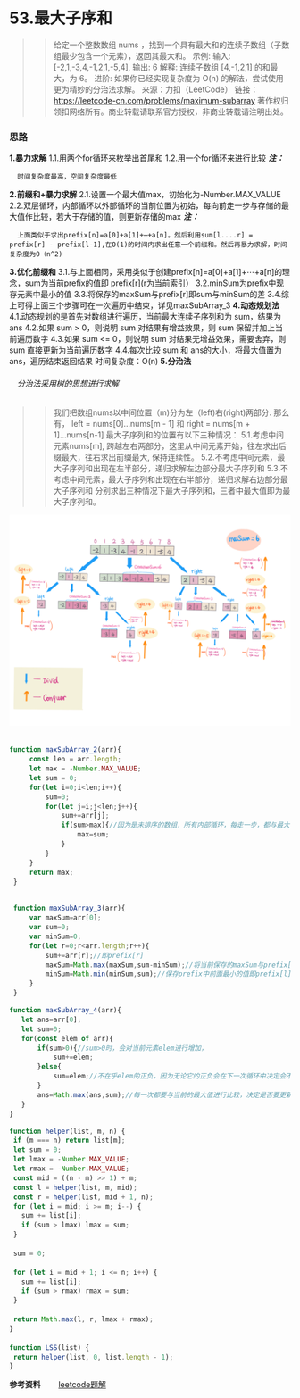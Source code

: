# 53.最大子序和
>>给定一个整数数组 nums ，找到一个具有最大和的连续子数组（子数组最少包含一个元素），返回其最大和。
示例:
输入: [-2,1,-3,4,-1,2,1,-5,4],
输出: 6
解释: 连续子数组 [4,-1,2,1] 的和最大，为 6。
进阶:
如果你已经实现复杂度为 O(n) 的解法，尝试使用更为精妙的分治法求解。
来源：力扣（LeetCode）
链接：https://leetcode-cn.com/problems/maximum-subarray
著作权归领扣网络所有。商业转载请联系官方授权，非商业转载请注明出处。

### 思路
**1.暴力求解**
1.1.用两个for循环来枚举出首尾和
1.2.用一个for循环来进行比较
***注：***

      时间复杂度最高，空间复杂度最低
**2.前缀和+暴力求解**
2.1.设置一个最大值max，初始化为-Number.MAX_VALUE
2.2.双层循环，内部循环以外部循环的当前位置为初始，每向前走一步与存储的最大值作比较，若大于存储的值，则更新存储的max
***注：***

      上面类似于求出prefix[n]=a[0]+a[1]+⋯+a[n]。然后利用sum[l....r] = prefix[r] - prefix[l-1],在O(1)的时间内求出任意一个前缀和。然后再暴力求解，时间复杂度为O（n^2)
**3.优化前缀和**
3.1.与上面相同，采用类似于创建prefix[n]=a[0]+a[1]+⋯+a[n]的理念，sum为当前prefix的值即 prefix[r](r为当前索引）
3.2.minSum为prefix中现存元素中最小的值
3.3.将保存的maxSum与prefix[r]即sum与minSum的差
3.4.综上可得上面三个步骤可在一次遍历中结束，详见maxSubArray_3
**4.动态规划法**
4.1.动态规划的是首先对数组进行遍历，当前最大连续子序列和为 sum，结果为 ans
4.2.如果 sum > 0，则说明 sum 对结果有增益效果，则 sum 保留并加上当前遍历数字
4.3.如果 sum <= 0，则说明 sum 对结果无增益效果，需要舍弃，则 sum 直接更新为当前遍历数字
4.4.每次比较 sum 和 ans的大小，将最大值置为ans，遍历结束返回结果
时间复杂度：O(n)
**5.分治法**
###### &emsp;分治法采用树的思想进行求解
>>我们把数组nums以中间位置（m)分为左（left)右(right)两部分. 那么有， left = nums[0]...nums[m - 1] 和 right = nums[m + 1]...nums[n-1]
最大子序列和的位置有以下三种情况：
5.1.考虑中间元素nums[m], 跨越左右两部分，这里从中间元素开始，往左求出后缀最大，往右求出前缀最大, 保持连续性。
5.2.不考虑中间元素，最大子序列和出现在左半部分，递归求解左边部分最大子序列和
5.3.不考虑中间元素，最大子序列和出现在右半部分，递归求解右边部分最大子序列和
分别求出三种情况下最大子序列和，三者中最大值即为最大子序列和。

![分治法示意图](../jpg/maximum-sum-subarray-divideconquer.png)

```javascript

function maxSubArray_2(arr){
     const len = arr.length;
     let max = -Number.MAX_VALUE;
     let sum = 0;
     for(let i=0;i<len;i++){
         sum=0;
         for(let j=i;j<len;j++){
             sum+=arr[j];
             if(sum>max){//因为是未排序的数组，所有内部循环，每走一步，都与最大值进行比较
                 max=sum;
             }
         }
     }
     return max;
 }
```

```javascript

 function maxSubArray_3(arr){
     var maxSum=arr[0];
     var sum=0;
     var minSum=0;
     for(let r=0;r<arr.length;r++){
         sum+=arr[r];//即prefix[r]
         maxSum=Math.max(maxSum,sum-minSum);//将当前保存的maxSum与prefix[r]-prefix[l]比较，得到最大值子序和maxSum
         minSum=Math.min(minSum,sum);//保存prefix中前面最小的值即prefix[l]
     }
 }
 ```

 ```javascript
 function maxSubArray_4(arr){
    let ans=arr[0];
    let sum=0;
    for(const elem of arr){
        if(sum>0){//sum>0时，会对当前元素elem进行增加，
            sum+=elem;
        }else{
            sum=elem;//不在乎elem的正负，因为无论它的正负会在下一次循环中决定会不会对后面的结果产生影响
        }
        ans=Math.max(ans,sum);//每一次都要与当前的最大值进行比较，决定是否要更新
    }
 }
 ```

 ```javascript
 function helper(list, m, n) {
  if (m === n) return list[m];
  let sum = 0;
  let lmax = -Number.MAX_VALUE;
  let rmax = -Number.MAX_VALUE;
  const mid = ((n - m) >> 1) + m;
  const l = helper(list, m, mid);
  const r = helper(list, mid + 1, n);
  for (let i = mid; i >= m; i--) {
    sum += list[i];
    if (sum > lmax) lmax = sum;
  }

  sum = 0;

  for (let i = mid + 1; i <= n; i++) {
    sum += list[i];
    if (sum > rmax) rmax = sum;
  }

  return Math.max(l, r, lmax + rmax);
}

function LSS(list) {
  return helper(list, 0, list.length - 1);
}
 ```








**参考资料**
&emsp;&emsp;[leetcode题解](https://github.com/azl397985856/leetcode)